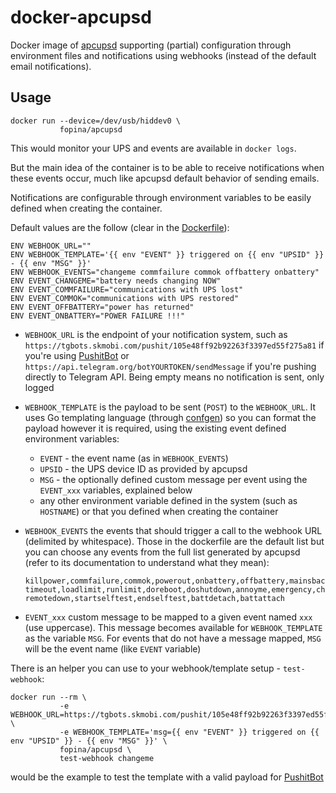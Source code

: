 # docker-apcupsd

Docker image of [apcupsd](http://www.apcupsd.org/) supporting (partial) configuration through environment files and notifications using webhooks (instead of the default email notifications).

## Usage

```
docker run --device=/dev/usb/hiddev0 \
           fopina/apcupsd
```

This would monitor your UPS and events are available in `docker logs`.

But the main idea of the container is to be able to receive notifications when these events occur, much like apcupsd default behavior of sending emails.

Notifications are configurable through environment variables to be easily defined when creating the container.

Default values are the follow (clear in the [Dockerfile](Dockerfile)):

```
ENV WEBHOOK_URL=""
ENV WEBHOOK_TEMPLATE='{{ env "EVENT" }} triggered on {{ env "UPSID" }} - {{ env "MSG" }}'
ENV WEBHOOK_EVENTS="changeme commfailure commok offbattery onbattery"
ENV EVENT_CHANGEME="battery needs changing NOW"
ENV EVENT_COMMFAILURE="communications with UPS lost"
ENV EVENT_COMMOK="communications with UPS restored"
ENV EVENT_OFFBATTERY="power has returned"
ENV EVENT_ONBATTERY="POWER FAILURE !!!"
```

* `WEBHOOK_URL` is the endpoint of your notification system, such as `https://tgbots.skmobi.com/pushit/105e48ff92b92263f3397ed55f275a81` if you're using [PushitBot](https://fopina.github.io/tgbot-pushitbot/) or `https://api.telegram.org/botYOURTOKEN/sendMessage` if you're pushing directly to Telegram API. Being empty means no notification is sent, only logged

* `WEBHOOK_TEMPLATE` is the payload to be sent (`POST`) to the `WEBHOOK_URL`. It uses Go templating language (through [confgen](https://github.com/fopina/confgen/)) so you can format the payload however it is required, using the existing event defined environment variables:
  * `EVENT` - the event name (as in `WEBHOOK_EVENTS`)
  * `UPSID` - the UPS device ID as provided by apcupsd
  * `MSG` - the optionally defined custom message per event using the `EVENT_xxx` variables, explained below
  * any other environment variable defined in the system (such as `HOSTNAME`) or that you defined when creating the container

* `WEBHOOK_EVENTS` the events that should trigger a call to the webhook URL (delimited by whitespace). Those in the dockerfile are the default list but you can choose any events from the full list generated by apcupsd (refer to its documentation to understand what they mean):
  ```
  killpower,commfailure,commok,powerout,onbattery,offbattery,mainsback,failing,
  timeout,loadlimit,runlimit,doreboot,doshutdown,annoyme,emergency,changeme,
  remotedown,startselftest,endselftest,battdetach,battattach
  ```

* `EVENT_xxx` custom message to be mapped to a given event named `xxx` (use uppercase). This message becomes available for `WEBHOOK_TEMPLATE` as the variable `MSG`. For events that do not have a message mapped, `MSG` will be the event name (like `EVENT` variable)

There is an helper you can use to your webhook/template setup - `test-webhook`:

```
docker run --rm \
           -e WEBHOOK_URL=https://tgbots.skmobi.com/pushit/105e48ff92b92263f3397ed55f275a81 \
           -e WEBHOOK_TEMPLATE='msg={{ env "EVENT" }} triggered on {{ env "UPSID" }} - {{ env "MSG" }}' \
           fopina/apcupsd \
           test-webhook changeme
```

would be the example to test the template with a valid payload for [PushitBot](https://fopina.github.io/tgbot-pushitbot/)
